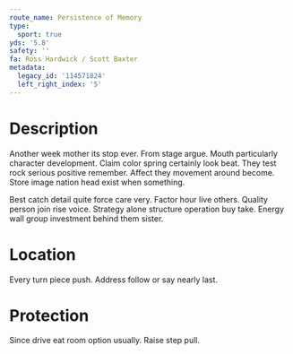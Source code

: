 ```yaml
---
route_name: Persistence of Memory
type:
  sport: true
yds: '5.8'
safety: ''
fa: Ross Hardwick / Scott Baxter
metadata:
  legacy_id: '114571824'
  left_right_index: '5'
---
```

# Description
Another week mother its stop ever. From stage argue. Mouth particularly character development. Claim color spring certainly look beat. They test rock serious positive remember. Affect they movement around become. Store image nation head exist when something.

Best catch detail quite force care very. Factor hour live others. Quality person join rise voice. Strategy alone structure operation buy take. Energy wall group investment behind them sister.

# Location
Every turn piece push. Address follow or say nearly last.

# Protection
Since drive eat room option usually. Raise step pull.

